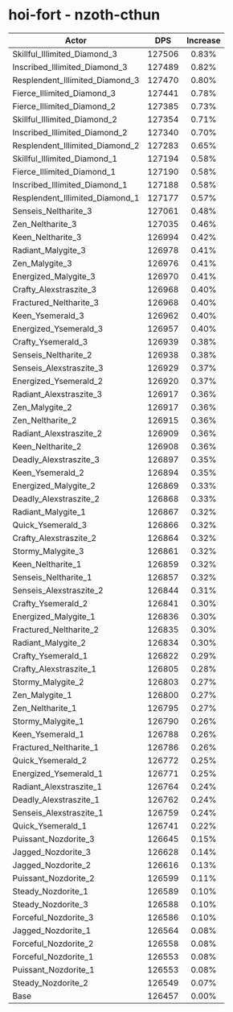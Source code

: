# hoi-fort - nzoth-cthun
| Actor | DPS | Increase |
|---|:---:|:---:|
|Skillful_Illimited_Diamond_3|127506|0.83%|
|Inscribed_Illimited_Diamond_3|127489|0.82%|
|Resplendent_Illimited_Diamond_3|127470|0.80%|
|Fierce_Illimited_Diamond_3|127441|0.78%|
|Fierce_Illimited_Diamond_2|127385|0.73%|
|Skillful_Illimited_Diamond_2|127354|0.71%|
|Inscribed_Illimited_Diamond_2|127340|0.70%|
|Resplendent_Illimited_Diamond_2|127283|0.65%|
|Skillful_Illimited_Diamond_1|127194|0.58%|
|Fierce_Illimited_Diamond_1|127190|0.58%|
|Inscribed_Illimited_Diamond_1|127188|0.58%|
|Resplendent_Illimited_Diamond_1|127177|0.57%|
|Senseis_Neltharite_3|127061|0.48%|
|Zen_Neltharite_3|127035|0.46%|
|Keen_Neltharite_3|126994|0.42%|
|Radiant_Malygite_3|126978|0.41%|
|Zen_Malygite_3|126976|0.41%|
|Energized_Malygite_3|126970|0.41%|
|Crafty_Alexstraszite_3|126968|0.40%|
|Fractured_Neltharite_3|126968|0.40%|
|Keen_Ysemerald_3|126962|0.40%|
|Energized_Ysemerald_3|126957|0.40%|
|Crafty_Ysemerald_3|126939|0.38%|
|Senseis_Neltharite_2|126938|0.38%|
|Senseis_Alexstraszite_3|126929|0.37%|
|Energized_Ysemerald_2|126920|0.37%|
|Radiant_Alexstraszite_3|126917|0.36%|
|Zen_Malygite_2|126917|0.36%|
|Zen_Neltharite_2|126915|0.36%|
|Radiant_Alexstraszite_2|126909|0.36%|
|Keen_Neltharite_2|126908|0.36%|
|Deadly_Alexstraszite_3|126897|0.35%|
|Keen_Ysemerald_2|126894|0.35%|
|Energized_Malygite_2|126869|0.33%|
|Deadly_Alexstraszite_2|126868|0.33%|
|Radiant_Malygite_1|126867|0.32%|
|Quick_Ysemerald_3|126866|0.32%|
|Crafty_Alexstraszite_2|126864|0.32%|
|Stormy_Malygite_3|126861|0.32%|
|Keen_Neltharite_1|126859|0.32%|
|Senseis_Neltharite_1|126857|0.32%|
|Senseis_Alexstraszite_2|126844|0.31%|
|Crafty_Ysemerald_2|126841|0.30%|
|Energized_Malygite_1|126836|0.30%|
|Fractured_Neltharite_2|126835|0.30%|
|Radiant_Malygite_2|126834|0.30%|
|Crafty_Ysemerald_1|126822|0.29%|
|Crafty_Alexstraszite_1|126805|0.28%|
|Stormy_Malygite_2|126803|0.27%|
|Zen_Malygite_1|126800|0.27%|
|Zen_Neltharite_1|126795|0.27%|
|Stormy_Malygite_1|126790|0.26%|
|Keen_Ysemerald_1|126788|0.26%|
|Fractured_Neltharite_1|126786|0.26%|
|Quick_Ysemerald_2|126772|0.25%|
|Energized_Ysemerald_1|126771|0.25%|
|Radiant_Alexstraszite_1|126764|0.24%|
|Deadly_Alexstraszite_1|126762|0.24%|
|Senseis_Alexstraszite_1|126759|0.24%|
|Quick_Ysemerald_1|126741|0.22%|
|Puissant_Nozdorite_3|126645|0.15%|
|Jagged_Nozdorite_3|126628|0.14%|
|Jagged_Nozdorite_2|126616|0.13%|
|Puissant_Nozdorite_2|126599|0.11%|
|Steady_Nozdorite_1|126589|0.10%|
|Steady_Nozdorite_3|126588|0.10%|
|Forceful_Nozdorite_3|126586|0.10%|
|Jagged_Nozdorite_1|126564|0.08%|
|Forceful_Nozdorite_2|126558|0.08%|
|Forceful_Nozdorite_1|126553|0.08%|
|Puissant_Nozdorite_1|126553|0.08%|
|Steady_Nozdorite_2|126549|0.07%|
|Base|126457|0.00%|
